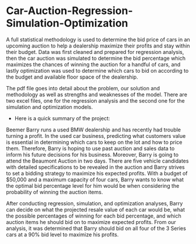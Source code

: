 # Car-Auction-Regression-Simulation-Optimization
A full statistical methodology is used to determine the bid price of cars in an upcoming auction to help a dealership maximize their profits and stay within their budget. Data was first cleaned and prepared for regression analysis, then the car auction was simulated to determine the bid percentage which maximizes the chances of winning the auction for a handful of cars, and lastly optimization was used to determine which cars to bid on according to the budget and available floor space of the dealership.  

The pdf file goes into detail about the problem, our solution and methodology as well as strengths and weaknesses of the model.
There are two excel files, one for the regression analysis and the second one for the simulation and optimization models.

* Here is a quick summary of the project:

Beemer Barry runs a used BMW dealership and has recently had trouble turning a profit. In the used car business, predicting what customers value is essential in determining which cars to keep on the lot and how to price them. Therefore, Barry is hoping to use past auction and sales data to inform his future decisions for his business. Moreover, Barry is going to attend the Beaumont Auction in two days. There are five vehicle candidates with detailed specifications to be revealed in the auction and Barry strives to set a bidding strategy to maximize his expected profits. With a budget of $50,000 and a maximum capacity of four cars, Barry wants to know what the optimal bid percentage level for him would be when considering the probability of winning the auction items.

After conducting regression, simulation, and optimization analyses, Barry can decide on what the projected resale value of each car would be, what the possible percentages of winning for each bid percentage, and which auction items he should bid on to maximize expected profits. From our analysis, it was determined that Barry should bid on all four of the 3 Series cars at a 90% bid level to maximize his profits.

